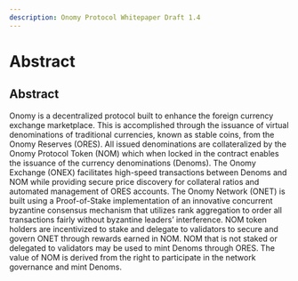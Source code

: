 ```yaml
---
description: Onomy Protocol Whitepaper Draft 1.4
---
```


# Abstract

## Abstract

Onomy is a decentralized protocol built to enhance the foreign currency exchange marketplace. This is accomplished through the issuance of virtual denominations of traditional currencies, known as stable coins, from the Onomy Reserves \(ORES\). All issued denominations are collateralized by the Onomy Protocol Token \(NOM\) which when locked in the contract enables the issuance of the currency denominations \(Denoms\). The Onomy Exchange \(ONEX\) facilitates high-speed transactions between Denoms and NOM while providing secure price discovery for collateral ratios and automated management of ORES accounts. The Onomy Network \(ONET\) is built using a Proof-of-Stake implementation of an innovative concurrent byzantine consensus mechanism that utilizes rank aggregation to order all transactions fairly without byzantine leaders’ interference. NOM token holders are incentivized to stake and delegate to validators to secure and govern ONET through rewards earned in NOM. NOM that is not staked or delegated to validators may be used to mint Denoms through ORES. The value of NOM is derived from the right to participate in the network governance and mint Denoms.

